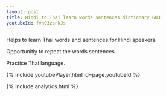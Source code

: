 ```yaml
---
layout: post
title: Hindi to Thai learn words sentences dictionary 683 
youtubeId: fvnO3zsnkJs
---
```

 
 
Helps to learn Thai words and sentences for Hindi speakers.

Opportunitiy to repeat the words sentences. 

Practice Thai language. 
 
{% include youtubePlayer.html id=page.youtubeId %}
 
 
{% include analytics.html %}